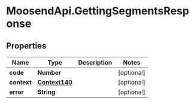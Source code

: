 # MoosendApi.GettingSegmentsResponse

## Properties
Name | Type | Description | Notes
------------ | ------------- | ------------- | -------------
**code** | **Number** |  | [optional] 
**context** | [**Context140**](Context140.md) |  | [optional] 
**error** | **String** |  | [optional] 


